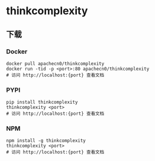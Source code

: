 # thinkcomplexity

## 下载

### Docker

```
docker pull apachecn0/thinkcomplexity
docker run -tid -p <port>:80 apachecn0/thinkcomplexity
# 访问 http://localhost:{port} 查看文档
```

### PYPI

```
pip install thinkcomplexity
thinkcomplexity <port>
# 访问 http://localhost:{port} 查看文档
```

### NPM

```
npm install -g thinkcomplexity
thinkcomplexity <port>
# 访问 http://localhost:{port} 查看文档
```